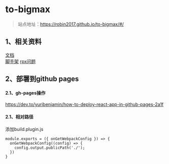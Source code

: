 # to-bigmax
> 站点地址：https://robin2017.github.io/to-bigmax/#/
## 1、相关资料
[文档](https://rax.js.org/docs/guide/about)  
[脚手架](https://github.com/raxjs/rax-app)
[rpx问题](https://www.wenjiangs.com/doc/rax-guide-style)

## 2、部署到github pages
#### 2.1、gh-pages操作
https://dev.to/yuribenjamin/how-to-deploy-react-app-in-github-pages-2a1f
#### 2.1、相对路径
添加build.plugin.js
```
module.exports = ({ onGetWebpackConfig }) => {
  onGetWebpackConfig((config) => {
    config.output.publicPath('./');
  })
}
```

